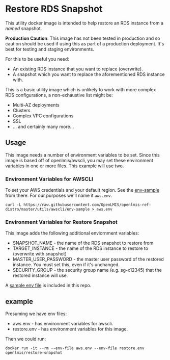 # Restore RDS Snapshot

This utility docker image is intended to help restore an RDS instance from a _named_ snapshot.

**Production Caution**:  This image has not been tested in production and so caution should be used
if using this as part of a production deployment.  It's best for testing and staging environments.

For this to be useful you need:

* An existing RDS instance that you want to replace (overwrite).
* A snapshot which you want to replace the aforementioned RDS instance with.

This is a basic utility image which is unlikely to work with more complex RDS configurations, a
non-exhaustive list might be:

* Multi-AZ deployments
* Clusters
* Complex VPC configurations
* SSL
* ... and certainly many more...

## Usage

This image needs a number of environment variables to be set.  Since this image is based off of
openlmis/awscli, you may set these environment variables in one or more files.  This example will
use two.

### Environment Variables for AWSCLI

To set your AWS credentials and your default region.  See the
[env-sample](https://github.com/OpenLMIS/openlmis-ref-distro/blob/master/utils/awscli/env-sample)
from there.  For our purposes we'll name it `aws.env`.

```
curl -L https://raw.githubusercontent.com/OpenLMIS/openlmis-ref-distro/master/utils/awscli/env-sample > aws.env
```

### Environment Variables for Restore Snapshot

This image adds the following additional enviornment variables:

* SNAPSHOT_NAME - the name of the RDS snapshot to restore from
* TARGET_INSTANCE - the name of the RDS instance to restore to (overwrite with snapshot)
* MASTER_USER_PASSWORD - the master user password of the restored instance.  You must set this,
  even if it's unchanged.
* SECURITY_GROUP - the security group name (e.g. sg-x12345) that the restored instance will use.

A [sample env file](env-sample) is included in this repo.

## example

Presuming we have env files:

* aws.env - has environment variables for awscli.
* restore.env - has environment variables for this image.

Then we could run:

```
docker run -it --rm --env-file aws.env --env-file restore.env openlmis/restore-snapshot
```
